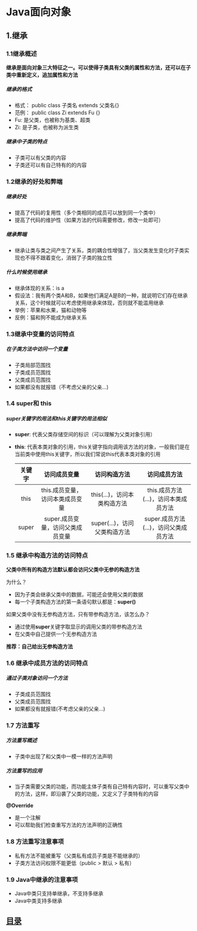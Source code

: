 # Java面向对象

## 1.继承

### 1.1继承概述

​        **继承是面向对象三大特征之一。可以使得子类具有父类的属性和方法，还可以在子类中重新定义，追加属性和方法**

##### 继承的格式

- 格式： public class 子类名 extends 父类名{}
-  范例： public class Zi extends Fu {}
- Fu: 是父类，也被称为基类、超类
- Zi: 是子类，也被称为派生类

##### 继承中子类的特点

- 子类可以有父类的内容
- 子类还可以有自己特有的的内容

### 1.2继承的好处和弊端

##### 继承好处

- 提高了代码的复用性（多个类相同的成员可以放到同一个类中）
- 提高了代码的维护性（如果方法的代码需要修改，修改一处即可）

##### 继承弊端

- 继承让类与类之间产生了关系，类的耦合性增强了，当父类发生变化时子类实现也不得不跟着变化，消弱了子类的独立性

##### 什么时候使用继承

- 继承体现的关系：is a
- 假设法：我有两个类A和B，如果他们满足A是B的一种，就说明它们存在继承关系，这个时候就可以考虑使用继承来体现，否则就不能滥用继承
- 举例：苹果和水果，猫和动物等
- 反例：猫和狗不能成为继承关系

### 1.3继承中变量的访问特点

##### 在子类方法中访问一个变量

- 子类局部范围找
- 子类成员范围找
- 父类成员范围找
- 如果都没有就报错（不考虑父亲的父亲...)

### 1.4 super和 this

##### super关键字的用法和this关键字的用法相似

- **super**: 代表父类存储空间的标识（可以理解为父类对象引用）

- **this**: 代表本类对象的引用，this关键字指向调用该方法的对象，一般我们是在当前类中使用this关键字，所以我们常说this代表本类对象的引用

  | 关键字 |           访问成员变量           |         访问构造方法         |             访问成员方法              |
  | :----: | :------------------------------: | :--------------------------: | :-----------------------------------: |
  |  this  | this.成员变量，访问本类成员变量  | this(...)，访问本类构造方法  | this.成员方法(...)，访问本类成员方法  |
  | super  | super.成员变量，访问父类成员变量 | super(...)，访问父类构造方法 | super.成员方法(...)，访问父类成员方法 |

### 1.5 继承中构造方法的访问特点

**父类中所有的构造方法默认都会访问父类中无参的构造方法**

为什么？

- 因为子类会继承父类中的数据，可能还会使用父类的数据
- 每一个子类构造方法的第一条语句默认都是：**super()**

如果父类中没有无参构造方法，只有带参构造方法，该怎么办？

- 通过使用**super**关键字取显示的调用父类的带参构造方法
- 在父类中自己提供一个无参构造方法

**推荐：自己给出无参构造方法**

### 1.6 继承中成员方法的访问特点

##### 通过子类对象访问一个方法

- 子类成员范围找
- 父类成员范围找
- 如果都没有就报错(不考虑父亲的父亲...)

### 1.7 方法重写

#####  方法重写概述

- 子类中出现了和父类中一模一样的方法声明

##### 方法重写的应用

- 当子类需要父类的功能，而功能主体子类有自己特有内容时，可以重写父类中的方法，这样，即沿袭了父类的功能，又定义了子类特有的内容

**@Override**

- 是一个注解
- 可以帮助我们检查重写方法的方法声明的正确性

### 1.8 方法重写注意事项

- 私有方法不能被重写（父类私有成员子类是不能继承的）
- 子类方法访问权限不能更低（public > 默认 > 私有）

### 1.9 Java中继承的注意事项

- Java中类只支持单继承，不支持多继承
- Java中类支持多继承



## [目录](https://github.com/xiaoertang/Java-notes/commit/ed66b43390aac1e9e4355962a230d6382e15c0e6)



